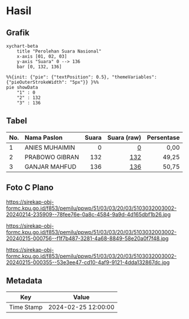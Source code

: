 # Hasil

## Grafik

```mermaid
xychart-beta
    title "Perolehan Suara Nasional"
    x-axis [01, 02, 03]
    y-axis "Suara" 0 --> 136
    bar [0, 132, 136]
```

```mermaid
%%{init: {"pie": {"textPosition": 0.5}, "themeVariables": {"pieOuterStrokeWidth": "5px"}} }%%
pie showData
    "1" : 0
    "2" : 132
    "3" : 136
```

## Tabel

| No. | Nama Paslon    | Suara | Suara (raw) | Persentase |
|:--- |:-------------- | -----:| -----------:| ----------:|
| 1   | ANIES MUHAIMIN | 0     | [0][p-1]    | 0,00       |
| 2   | PRABOWO GIBRAN | 132   | [132][p-2]  | 49,25      |
| 3   | GANJAR MAHFUD  | 136   | [136][p-3]  | 50,75      |


[p-1]: https://github.com/gigit-pemilu/pemilu-2024/blob/main/pilpres/hitung-suara/sub/51-bali/sub/03-badung/sub/03-abiansemal/sub/2003-sibanggede/sub/002-tps/sub/paslon-1.txt
[p-2]: https://github.com/gigit-pemilu/pemilu-2024/blob/main/pilpres/hitung-suara/sub/51-bali/sub/03-badung/sub/03-abiansemal/sub/2003-sibanggede/sub/002-tps/sub/paslon-2.txt
[p-3]: https://github.com/gigit-pemilu/pemilu-2024/blob/main/pilpres/hitung-suara/sub/51-bali/sub/03-badung/sub/03-abiansemal/sub/2003-sibanggede/sub/002-tps/sub/paslon-3.txt

## Foto C Plano

https://sirekap-obj-formc.kpu.go.id/f853/pemilu/ppwp/51/03/03/20/03/5103032003002-20240214-235909--78fee76e-0a8c-4584-9a9d-4d165dbf1b26.jpg

https://sirekap-obj-formc.kpu.go.id/f853/pemilu/ppwp/51/03/03/20/03/5103032003002-20240215-000756--f1f7b487-3281-4a68-8849-58e20a0f7f48.jpg

https://sirekap-obj-formc.kpu.go.id/f853/pemilu/ppwp/51/03/03/20/03/5103032003002-20240215-000355--53e3ee47-cd10-4af9-9121-4dda132867dc.jpg


## Metadata

| Key        | Value               |
| ---------- | ------------------- |
| Time Stamp | 2024-02-25 12:00:00 |



